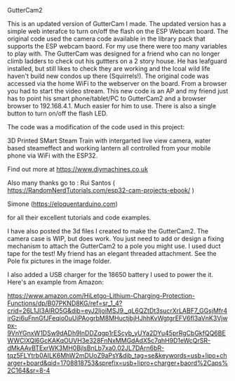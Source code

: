 GutterCam2

This is an updated version of GutterCam I made. The updated version has a simple web interafce to turn on/off the flash on the ESP Webcam board.
The original code used the camera code available in the library pack that supports the ESP webcam baord. For my use there were too many variables to play with. 
The GutterCam was designed for a friend who can no longer climb ladders to check out his guttters on a 2 story house. He has leafguard installed, but still
likes to check they are working and the lcoal wild life haven't build new condos up there (Squirrels!).
The original code was  accessed via the home WiFi to the webserver on the board. From a browser you had to start the video stream. This new code is an AP 
and my friend just has to point his smart phone/tablet/PC to GutterCam2 and a browser browser to 192.168.4.1.  Much easier for him to use. There is also a single button to turn on/off the flash LED. 

The code was a modification of the code used in this project:


3D Printed SMart Steam Train with intergarted live view camera, water based steameffect and working lantern all controlled from
your mobile phone via WiFi with the ESP32.

Find out more at https://www.diymachines.co.uk 

Also many thanks go to :
Rui Santos ( https://RandomNerdTutorials.com/esp32-cam-projects-ebook/ )

Simone (https://eloquentarduino.com) 

for all their excellent tutorials and code examples.

I have also posted the 3d files I created to make the GutterCam2. The camera case is WIP, but does work. You just need to add or design a fixing
mechanism to attach  the GutterCam2 to a pole you might use. I used duct tape for the test! My friend has an elegant threaded attachment. See the Pole fix pictures in the image folder.

I also added a USB charger for the 18650 battery I used to power the it. Here's an example from Amazon:

https://www.amazon.com/HiLetgo-Lithium-Charging-Protection-Functions/dp/B07PKND8KG/ref=sr_1_4?crid=26L1JI3AIRO5G&dib=eyJ2IjoiMSJ9._qL6QZtDt3sucrXrLABF7_GGsjMfr4irGzi6uFnnGfJFeqio0uUiPAogrbM8MHuctjbjHJhhKvWgtgrEFV6fl3aVnK3Vjwpx-9VnYGnxW1DSw9dADh9InDDZqgp1rEScyb_yUYa2DYu45prRgCbGkfQQ6BEWWCIXQl6GcKAKqOUVH3e328FnNxMMGdAdX5c7qhH9D1eWcQrSR-dMkAAvBTExrWK3MH0BjlsBnLb7xa0.02JL7DArn6bR-tqz5FLYtrb0AILK6MhW2mDUoZ9aPsY&dib_tag=se&keywords=usb+lipo+charger+board&qid=1708818753&sprefix=usb+lipro+charger+baord%2Caps%2C164&sr=8-4

